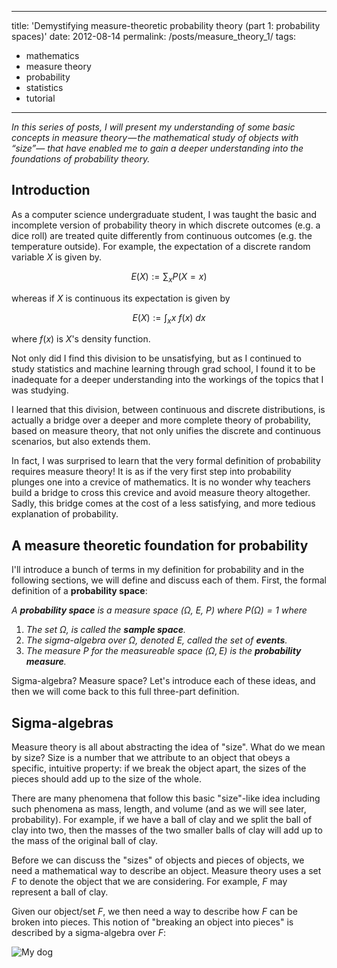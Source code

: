 ___
title: 'Demystifying measure-theoretic probability theory (part 1: probability spaces)'
date: 2012-08-14
permalink: /posts/measure_theory_1/
tags:
  - mathematics
  - measure theory
  - probability
  - statistics
  - tutorial
___

*In this series of posts, I will present my understanding of some basic concepts in measure theory — the mathematical study of objects with “size”— that have enabled me to gain a deeper understanding into the foundations of probability theory.*

Introduction
-----

As a computer science undergraduate student, I was taught the basic and incomplete version of probability theory in which discrete outcomes (e.g. a dice roll) are treated quite differently from continuous outcomes (e.g. the temperature outside).  For example, the expectation of a discrete random variable $X$ is given by. 

$$E(X) := \sum_x P(X=x)$$  

whereas if $X$ is continuous its expectation is given by    

$$E(X) := \int_x x \ f(x) \ dx$$

where $f(x)$ is $X$'s density function. 

Not only did I find this division to be unsatisfying, but as I continued to study statistics and machine learning through grad school, I found it to be inadequate for a deeper understanding into the workings of the topics that I was studying. 

I learned that this division, between continuous and discrete distributions, is actually a bridge over a deeper and more complete theory of probability, based on measure theory, that not only unifies the discrete and continuous scenarios, but also extends them. 

In fact, I was surprised to learn that the very formal definition of probability requires measure theory! It is as if the very first step into probability plunges one into a crevice of mathematics. It is no wonder why teachers build a bridge to cross this crevice and avoid measure theory altogether. Sadly, this bridge comes at the cost of a less satisfying, and more tedious explanation of probability.

A measure theoretic foundation for probability
------

I'll introduce a bunch of terms in my definition for probability and in the following sections, we will define and discuss each of them. First, the formal definition of a **probability space**:

*A **probability space** is a measure space ($\Omega$, $E$, $P$) where $P(\Omega) = 1$ where* 
1. *The set $\Omega$, is called the **sample space**.*
2. *The sigma-algebra over $\Omega$, denoted $E$, called the set of **events**.*
3. *The measure $P$ for the measureable space $(\Omega, E)$ is the **probability measure**.*

Sigma-algebra? Measure space? Let's introduce each of these ideas, and then we will come back to this full three-part definition.

Sigma-algebras
------

Measure theory is all about abstracting the idea of "size". What do we mean by size?  Size is a number that we attribute to an object that obeys a specific, intuitive property: if we break the object apart, the sizes of the pieces should add up to the size of the whole. 

There are many phenomena that follow this basic "size"-like idea including such phenomena as mass, length, and volume (and as we will see later, probability). For example, if we have a ball of clay and we split the ball of clay into two, then the masses of the two smaller balls of clay will add up to the mass of the original ball of clay.  

Before we can discuss the "sizes" of objects and pieces of objects, we need a mathematical way to describe an object. Measure theory uses a set $F$ to denote the object that we are considering. For example, $F$ may represent a ball of clay. 

Given our object/set $F$, we then need a way to describe how $F$ can be broken into pieces. This notion of "breaking an object into pieces" is described by a sigma-algebra over $F$:

![My dog](/images/Baxter.jpg)
